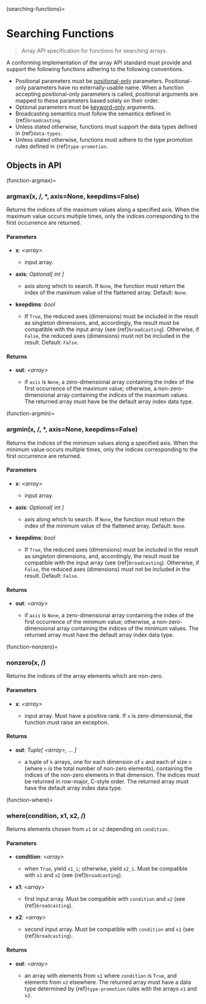 (searching-functions)=

# Searching Functions

> Array API specification for functions for searching arrays.

A conforming implementation of the array API standard must provide and support the following functions adhering to the following conventions.

-   Positional parameters must be [positional-only](https://www.python.org/dev/peps/pep-0570/) parameters. Positional-only parameters have no externally-usable name. When a function accepting positional-only parameters is called, positional arguments are mapped to these parameters based solely on their order.
-   Optional parameters must be [keyword-only](https://www.python.org/dev/peps/pep-3102/) arguments.
-   Broadcasting semantics must follow the semantics defined in {ref}`broadcasting`.
-   Unless stated otherwise, functions must support the data types defined in {ref}`data-types`.
-   Unless stated otherwise, functions must adhere to the type promotion rules defined in {ref}`type-promotion`.

## Objects in API

<!-- NOTE: please keep the functions in alphabetical order -->

(function-argmax)=
### argmax(x, /, *, axis=None, keepdims=False)

Returns the indices of the maximum values along a specified axis. When the maximum value occurs multiple times, only the indices corresponding to the first occurrence are returned.

#### Parameters

-   **x**: _&lt;array&gt;_

    -   input array.

-   **axis**: _Optional\[ int ]_

    -   axis along which to search. If `None`, the function must return the index of the maximum value of the flattened array. Default: `None`.

-   **keepdims**: _bool_

    -   If `True`, the reduced axes (dimensions) must be included in the result as singleton dimensions, and, accordingly, the result must be compatible with the input array (see {ref}`broadcasting`). Otherwise, if `False`, the reduced axes (dimensions) must not be included in the result. Default: `False`.

#### Returns

-   **out**: _&lt;array&gt;_

    -   if `axis` is `None`, a zero-dimensional array containing the index of the first occurrence of the maximum value; otherwise, a non-zero-dimensional array containing the indices of the maximum values. The returned array must have be the default array index data type.

(function-argmin)=
### argmin(x, /, *, axis=None, keepdims=False)

Returns the indices of the minimum values along a specified axis. When the minimum value occurs multiple times, only the indices corresponding to the first occurrence are returned.

#### Parameters

-   **x**: _&lt;array&gt;_

    -   input array.

-   **axis**: _Optional\[ int ]_

    -   axis along which to search. If `None`, the function must return the index of the minimum value of the flattened array. Default: `None`.

-   **keepdims**: _bool_

    -   If `True`, the reduced axes (dimensions) must be included in the result as singleton dimensions, and, accordingly, the result must be compatible with the input array (see {ref}`broadcasting`). Otherwise, if `False`, the reduced axes (dimensions) must not be included in the result. Default: `False`.

#### Returns

-   **out**: _&lt;array&gt;_

    -   if `axis` is `None`, a zero-dimensional array containing the index of the first occurrence of the minimum value; otherwise, a non-zero-dimensional array containing the indices of the minimum values. The returned array must have the default array index data type.

(function-nonzero)=
### nonzero(x, /)

Returns the indices of the array elements which are non-zero.

#### Parameters

-   **x**: _&lt;array&gt;_

    -   input array. Must have a positive rank. If `x` is zero-dimensional, the function must raise an exception.

#### Returns

-   **out**: _Tuple\[ &lt;array&gt;, ... ]_

    -   a tuple of `k` arrays, one for each dimension of `x` and each of size `n` (where `n` is the total number of non-zero elements), containing the indices of the non-zero elements in that dimension. The indices must be returned in row-major, C-style order. The returned array must have the default array index data type.

(function-where)=
### where(condition, x1, x2, /)

Returns elements chosen from `x1` or `x2` depending on `condition`.

#### Parameters

-   **condition**: _&lt;array&gt;_

    -   when `True`, yield `x1_i`; otherwise, yield `x2_i`. Must be compatible with `x1` and `x2` (see {ref}`broadcasting`).

-   **x1**: _&lt;array&gt;_

    -   first input array. Must be compatible with `condition` and `x2` (see {ref}`broadcasting`).

-   **x2**: _&lt;array&gt;_

    -   second input array. Must be compatible with `condition` and `x1` (see {ref}`broadcasting`).

#### Returns

-   **out**: _&lt;array&gt;_

    -   an array with elements from `x1` where `condition` is `True`, and elements from `x2` elsewhere. The returned array must have a data type determined by {ref}`type-promotion` rules with the arrays `x1` and `x2`.
